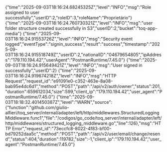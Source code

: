 {"time":"2025-09-03T18:16:24.68245325Z","level":"INFO","msg":"Role assigned to user successfully","userID":2,"roleID":3,"roleName":"Proprietário"}
{"time":"2025-09-03T18:16:24.760730321Z","level":"INFO","msg":"user folder structure created successfully in S3","userID":2,"bucket":"toq-app-media"}
{"time":"2025-09-03T18:16:24.91553726Z","level":"INFO","msg":"Security event logged","eventType":"signin_success","result":"success","timestamp":"2025-09-03T18:16:24.915518749Z","userID":2,"nationalID":"04679654805","ipAddress":"179.110.194.42","userAgent":"PostmanRuntime/7.45.0"}
{"time":"2025-09-03T18:16:24.915649421Z","level":"INFO","msg":"User signed in successfully","userID":2}
{"time":"2025-09-03T18:16:24.919674218Z","level":"INFO","msg":"HTTP Request","request_id":"e91091e0-c352-463e-8a08-bab95e4dc6d1","method":"POST","path":"/api/v2/auth/owner","status":201,"duration":659612034,"size":599,"client_ip":"179.110.194.42","user_agent":"PostmanRuntime/7.45.0"}
{"time":"2025-09-03T18:18:32.401450387Z","level":"WARN","source":{"function":"github.com/giulio-alfieri/toq_server/internal/adapter/left/http/middlewares.StructuredLoggingMiddleware.func1","file":"/codigos/go_code/toq_server/internal/adapter/left/http/middlewares/structured_logging_middleware.go","line":126},"msg":"HTTP Error","request_id":"73eccfc8-8022-4f83-bf00-bd79252daa5c","method":"POST","path":"/api/v2/user/email/change/resend","status":404,"duration":119782,"size":-1,"client_ip":"179.110.194.42","user_agent":"PostmanRuntime/7.45.0"}
